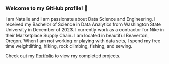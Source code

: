 ### Welcome to my GitHub profile! 👋

I am Natalie and I am passionate about Data Science and Engineering. I received my Bachelor of Science in Data Analytics from Washington State University in December of 2023. I currently work as a contractor for Nike in their Marketplace Supply Chain. I am located in beautiful Beaverton, Oregon. When I am not working or playing with data sets, I spend my free time weightlifting, hiking, rock climbing, fishing, and sewing.

Check out my [Portfolio](https://github.com/Neversole/Portfolio.git) to view my completed projects.

<!--
**Neversole/Neversole** is a ✨ _special_ ✨ repository because its `README.md` (this file) appears on your GitHub profile.

Here are some ideas to get you started:

- 🔭 I’m currently working on ...
- 🌱 I’m currently learning ...
- 👯 I’m looking to collaborate on ...
- 🤔 I’m looking for help with ...
- 💬 Ask me about ...
- 📫 How to reach me: ...
- 😄 Pronouns: ...
- ⚡ Fun fact: ...
-->
